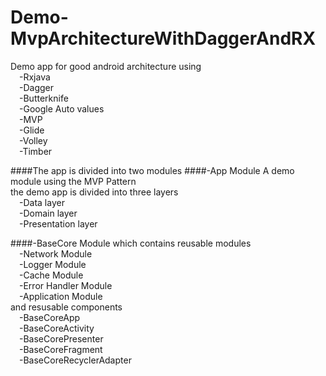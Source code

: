 # Demo-MvpArchitectureWithDaggerAndRX
Demo app for good android architecture using
<br>&emsp;-Rxjava
<br>&emsp;-Dagger
<br>&emsp;-Butterknife
<br>&emsp;-Google Auto values
<br>&emsp;-MVP
<br>&emsp;-Glide
<br>&emsp;-Volley
<br>&emsp;-Timber

####The app is divided into two modules
####-App Module
A demo module using the MVP Pattern 
<br>the demo app is divided into three layers
<br>&emsp;-Data layer
<br>&emsp;-Domain layer
<br>&emsp;-Presentation layer
  
####-BaseCore Module
which contains reusable modules 
<br>&emsp;-Network Module
<br>&emsp;-Logger Module
<br>&emsp;-Cache Module
<br>&emsp;-Error Handler Module
<br>&emsp;-Application Module
<br>and resusable components
<br>&emsp;-BaseCoreApp
<br>&emsp;-BaseCoreActivity
<br>&emsp;-BaseCorePresenter
<br>&emsp;-BaseCoreFragment
<br>&emsp;-BaseCoreRecyclerAdapter
